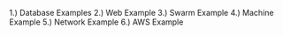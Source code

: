 1.) Database Examples
2.) Web Example
3.) Swarm Example
4.) Machine Example
5.) Network Example
6.) AWS Example
